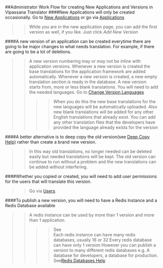 ##Administrator Work Flow for creating New Applications and Versions in Vipassana Translator
####New Applications will only be created occasionally. Go to [New Applications](<%=new_calmapp_path%>) or go via [Applications](<%=calmapps_path%>)
>>While you are in the new application page, you can add the first version as well, if you like. Just click _Add New Version_

####A new version of an application can be created everytime there are going to be major changes to what needs translation. For example, if there are going to be a lot of deletions.
>>A new version numbering may or may not be inline with application versions.
>>Whenever a new version is created the base translations for the application framework are added automatically.
>>Whenever a new version is created, a new empty translation section is ready in the database. A new version starts from, more or less blank translations.
>>You will need to add the needed languages. Go to [Change Version Languages](<%=calmapp_versions_path%>)
>>>>When you do this the new base translations for the new languages will be automatically uploaded.
>>>>Also new blank translations will be added for any other English translations that already exist.
>>>>You can add any other translation files that the developers have provided the language already exists for the version

####A better alternative is to deep copy the old version(see [Deep Copy Help](<%=help_deepcopy_path%>)) rather than create a brand new version. 
>>In this way old translations, no longer needed can be deleted easily but needed translations will be kept. The old version can continue to run without a problem and the new translations can be added without interfering.


####Whether you copied or created, you will need to add user permissions for the users that will translate this version. 
>>Go via [Users](<%=users_path%>). 

####To publish a new version, you will need to have a Redis Instance and a Redis Database available
>> A redis instance can be used by more than 1 version and more than 1 application.
>>>> See  
>>>> Each redis instance can have many redis databases, usually 16 or 32
>> Every redis database can have only 1 version
>> However you can publish a version to many different redis databases e.g. A database for developers, a database for production. 
>> See[Redis Databases Help](%=redis_databases_help_path%>)
 
